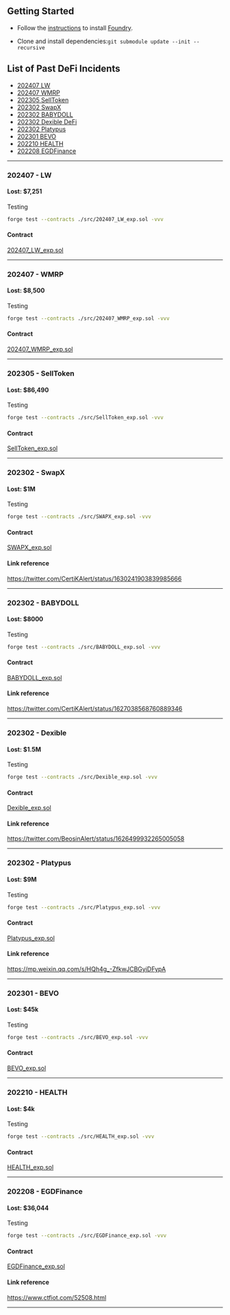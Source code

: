 ## Getting Started

- Follow the [instructions](https://book.getfoundry.sh/getting-started/installation.html) to install [Foundry](https://github.com/foundry-rs/foundry).

- Clone and install dependencies:`git submodule update --init --recursive`

## List of Past DeFi Incidents

- [202407 LW](#202407---lw)
- [202407 WMRP](#202407---wmrp)
- [202305 SellToken](#202305---selltoken)
- [202302 SwapX](#202302---swapx)
- [202302 BABYDOLL](#202302---babydoll)  
- [202302 Dexible DeFi](#202302---dexible)  
- [202302 Platypus](#202302---platypus)  
- [202301 BEVO](#202301---bevo)
- [202210 HEALTH](#202210---health)  
- [202208 EGDFinance](#202208---egdfinance)

---

### 202407 - LW

#### Lost: $7,251

Testing

```sh
forge test --contracts ./src/202407_LW_exp.sol -vvv
```

#### Contract

[202407_LW_exp.sol](src/202407_LW_exp.sol)

---

### 202407 - WMRP

#### Lost: $8,500

Testing

```sh
forge test --contracts ./src/202407_WMRP_exp.sol -vvv
```

#### Contract

[202407_WMRP_exp.sol](src/202407_WMRP_exp.sol)

---

### 202305 - SellToken

#### Lost: $86,490

Testing

```sh
forge test --contracts ./src/SellToken_exp.sol -vvv
```

#### Contract

[SellToken_exp.sol](src/SellToken_exp.sol)

---

### 202302 - SwapX

#### Lost: $1M

Testing

```sh
forge test --contracts ./src/SWAPX_exp.sol -vvv
```

#### Contract

[SWAPX_exp.sol](src/SWAPX_exp.sol)

#### Link reference

<https://twitter.com/CertiKAlert/status/1630241903839985666>

---

### 202302 - BABYDOLL

#### Lost: $8000

Testing

```sh
forge test --contracts ./src/BABYDOLL_exp.sol -vvv
```

#### Contract

[BABYDOLL_exp.sol](src/BABYDOLL_exp.sol)

#### Link reference

<https://twitter.com/CertiKAlert/status/1627038568760889346>

---

### 202302 - Dexible

#### Lost: $1.5M

Testing

```sh
forge test --contracts ./src/Dexible_exp.sol -vvv
```

#### Contract

[Dexible_exp.sol](src/Dexible_exp.sol)

#### Link reference

<https://twitter.com/BeosinAlert/status/1626499932265005058>

---

### 202302 - Platypus

#### Lost: $9M

Testing

```sh
forge test --contracts ./src/Platypus_exp.sol -vvv
```

#### Contract

[Platypus_exp.sol](src/Platypus_exp.sol)

#### Link reference

<https://mp.weixin.qq.com/s/HQh4g_-ZfkwJCBGyiDFypA>

---

### 202301 - BEVO

#### Lost: $45k

Testing

```sh
forge test --contracts ./src/BEVO_exp.sol -vvv
```

#### Contract

[BEVO_exp.sol](src/BEVO_exp.sol)

---

### 202210 - HEALTH

#### Lost: $4k

Testing

```sh
forge test --contracts ./src/HEALTH_exp.sol -vvv
```

#### Contract

[HEALTH_exp.sol](src/HEALTH_exp.sol)

---

### 202208 - EGDFinance

#### Lost: $36,044

Testing

```sh
forge test --contracts ./src/EGDFinance_exp.sol -vvv
```

#### Contract

[EGDFinance_exp.sol](src/EGDFinance_exp.sol)

#### Link reference

<https://www.ctfiot.com/52508.html>

---
